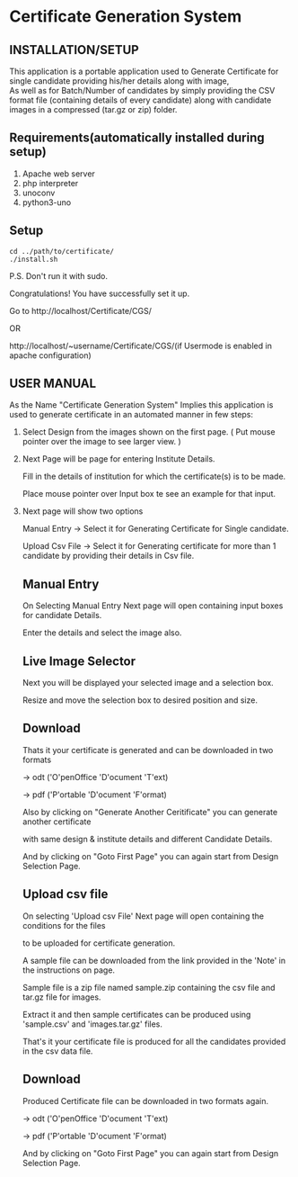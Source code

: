 Certificate Generation System
=============================

INSTALLATION/SETUP
------------------

This application is a portable application used to Generate Certificate for single candidate providing his/her details along with image,  
As well as for Batch/Number of candidates by simply providing the CSV format file (containing details of every candidate) along with candidate images in a compressed (tar.gz or zip) folder.

Requirements(automatically installed during setup) 
------------
1. Apache web server
2. php interpreter
3. unoconv
4. python3-uno
	
Setup
-----
	cd ../path/to/certificate/
	./install.sh

P.S. Don't run it with sudo.
	
Congratulations! You have successfully set it up.

Go to http://localhost/Certificate/CGS/

OR

http://localhost/~username/Certificate/CGS/(if Usermode is enabled in apache configuration)

USER MANUAL
-----------

As the Name "Certificate Generation System" Implies this application is used to 
generate certificate in an automated manner in few steps: 

1. Select Design from the images shown on the first page.
   ( Put mouse pointer over the image to see larger view. )

2. Next Page will be page for entering Institute Details.
   
   Fill in the details of institution for which the certificate(s) is to be made.
   
   Place mouse pointer over Input box te see an example for that input.

3. Next page will show two options
   
   Manual Entry    -> Select it for Generating Certificate for Single candidate.
   
   Upload Csv File -> Select it for Generating certificate for more than 1 candidate by providing their details in Csv file.

 
    Manual Entry 
    ------------

      On Selecting Manual Entry Next page will open containing input boxes for candidate Details.
      
      Enter the details and select the image also.
  
      Live Image Selector
      -------------------
      Next you will be displayed your selected image and a selection box.
      
      Resize and move the selection box to desired position and size.
 
      Download
      --------
      Thats it your certificate is generated and can be downloaded in two formats
      
      -> odt ('O'penOffice 'D'ocument 'T'ext)
      
      -> pdf ('P'ortable 'D'ocument 'F'ormat)

      Also by clicking on "Generate Another Ceritificate" you can generate another certificate 
      
      with same design & institute details and different Candidate Details.

      And by clicking on "Goto First Page" you can again start from Design Selection Page.


    Upload csv file
    ---------------

      On selecting 'Upload csv File' Next page will open containing the conditions for the files
      
      to be uploaded for certificate generation.
      
      A sample file can be downloaded from the link provided in the 'Note' in the instructions on page.

      Sample file is a zip file named sample.zip containing the csv file and tar.gz file for images.
      
      Extract it and then sample certificates can be produced using 'sample.csv' and 'images.tar.gz' files.

      That's it your certificate file is produced for all the candidates provided in the csv data file.
      
      Download
      --------
      
      Produced Certificate file can be downloaded in two formats again.
      
      -> odt ('O'penOffice 'D'ocument 'T'ext)
      
      -> pdf ('P'ortable 'D'ocument 'F'ormat)
      
      And by clicking on "Goto First Page" you can again start from Design Selection Page.
